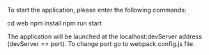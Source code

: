 To start the application, please enter the following commands:

cd web
npm install
npm run start

The application will be launched at the localhost:devServer address (devServer == port).
To change port go to webpack.config.js file.